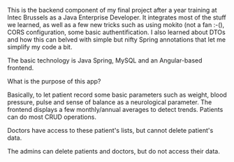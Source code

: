This is the backend component of my final project after a year training at Intec Brussels as a Java Enterprise Developer.
It integrates most of the stuff we learned, as well as a few new tricks such as using mokito (not a fan :-(), CORS configuration, some basic authentification. I also learned about DTOs and 
how this can belved with simple but nifty Spring annotations that let me simplify my code a bit.

The basic technology is Java Spring, MySQL and an Angular-based frontend.

What is the purpose of this app? 

Basically, to let patient record some basic parameters such as weight, blood pressure, pulse and sense of balance as a neurological parameter. 
The frontend displays a few monthly/annual averages to detect trends.
Patients can do most CRUD operations. 


Doctors have access to these patient's lists, but cannot delete patient's data.

The admins can delete patients and doctors, but do not access their data.





